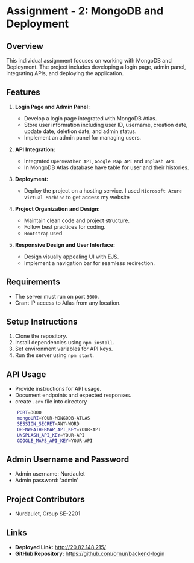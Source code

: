 # Assignment - 2: MongoDB and Deployment

## Overview
This individual assignment focuses on working with MongoDB and Deployment. The project includes developing a login page, admin panel, integrating APIs, and deploying the application.

## Features
1. **Login Page and Admin Panel:**
   - Develop a login page integrated with MongoDB Atlas.
   - Store user information including user ID, username, creation date, update date, deletion date, and admin status.
   - Implement an admin panel for managing users.

2. **API Integration:**
   - Integrated `OpenWeather API`, `Google Map API` and `Unplash API`.
   - In MongoDB Atlas database have table for user and their histories.

3. **Deployment:**
   - Deploy the project on a hosting service. I used `Microsoft Azure Virtual Machine` to get access my website
   
4. **Project Organization and Design:**
   - Maintain clean code and project structure.
   - Follow best practices for coding.
   - `Bootstrap` used
   
5. **Responsive Design and User Interface:**
   - Design visually appealing UI with EJS.
   - Implement a navigation bar for seamless redirection.

## Requirements
- The server must run on port `3000`.
- Grant IP access to Atlas from any location.

## Setup Instructions
1. Clone the repository.
2. Install dependencies using `npm install`.
3. Set environment variables for API keys.
4. Run the server using `npm start`.

## API Usage
- Provide instructions for API usage.
- Document endpoints and expected responses.
- create `.env` file into directory 
```bash
    PORT=3000
    mongoURI=YOUR-MONGODB-ATLAS
    SESSION_SECRET=ANY-WORD
    OPENWEATHERMAP_API_KEY=YOUR-API
    UNSPLASH_API_KEY=YOUR-API
    GOOGLE_MAPS_API_KEY=YOUR-API
```

## Admin Username and Password
- Admin username: Nurdaulet
- Admin password: 'admin'

## Project Contributors
- Nurdaulet, Group SE-2201

## Links
- **Deployed Link:** http://20.82.148.215/
- **GitHub Repository:** https://github.com/ornur/backend-login
